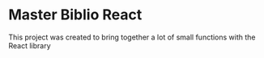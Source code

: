 # Master Biblio React

This project was created to bring together a lot of small functions with the React library